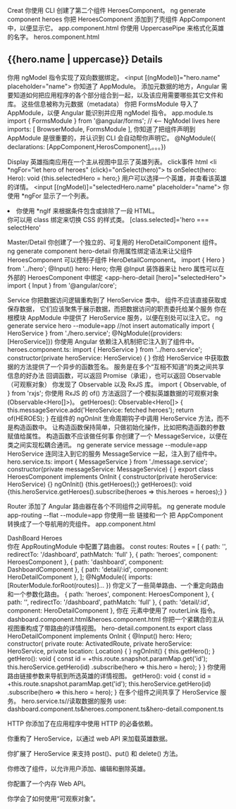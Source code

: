 Creat
你使用 CLI 创建了第二个组件 HeroesComponent。
    ng generate component heroes
你把 HeroesComponent 添加到了壳组件 AppComponent 中，以便显示它。
  app.component.html <app-heros></app-heros>
你使用 UppercasePipe 来格式化英雄的名字。
  heros.component.html <h2>{{hero.name | uppercase}} Details</h2>
你用 ngModel 指令实现了双向数据绑定。
  <input [(ngModel)]="hero.name" placeholder="name">
你知道了 AppModule。
  添加元数据的地方，Angular 需要知道如何把应用程序的各个部分组合到一起，以及该应用需要哪些其它文件和库。 这些信息被称为元数据（metadata）
你把 FormsModule 导入了 AppModule，以便 Angular 能识别并应用 ngModel 指令。
  app.module.ts import { FormsModule } from '@angular/forms'; // <-- NgModel lives here
  imports: [
    BrowserModule,
    FormsModule
  ],
你知道了把组件声明到 AppModule 是很重要的，并认识到 CLI 会自动帮你声明它。
  @NgModule({ declarations: [AppComponent,HerosComponent],。。。})


Display
英雄指南应用在一个主从视图中显示了英雄列表。
  click事件  html <li *ngFor="let hero of heroes" (click)="onSelect(hero)">
            ts onSelect(hero: Hero): void {this.selectedHero = hero;}
用户可以选择一个英雄，并查看该英雄的详情。
  <input [(ngModel)]="selectedHero.name" placeholder="name">
你使用 *ngFor 显示了一个列表。
  <li *ngFor="let hero of heroes" [class.selected]='hero === selectHero' (click)="onSelect(hero)">
你使用 *ngIf 来根据条件包含或排除了一段 HTML。
  <div *ngIf='selectHero'></div>
你可以用 class 绑定来切换 CSS 的样式类。
  [class.selected]='hero === selectHero' 


Master/Detail
你创建了一个独立的、可复用的 HeroDetailComponent 组件。
  ng generate component hero-detail
你用属性绑定语法来让父组件 HeroesComponent 可以控制子组件 HeroDetailComponent。
  import { Hero } from '../hero';
  @Input() hero: Hero;
你用 @Input 装饰器来让 hero 属性可以在外部的 HeroesComponent 中绑定
  <app-hero-detail [hero]="selectedHero"></app-hero-detail>
  import { Input } from '@angular/core';


Service
你把数据访问逻辑重构到了 HeroService 类中。
  组件不应该直接获取或保存数据， 它们应该聚焦于展示数据，而把数据访问的职责委托给某个服务
你在根模块 AppModule 中提供了 HeroService 服务，以便在别处可以注入它。
  ng generate service hero --module=app //not insert automatically
  import { HeroService } from './hero.service';
  @NgModule({providers: [HeroService]})
你使用 Angular 依赖注入机制把它注入到了组件中。
  heroes.component.ts: import { HeroService } from '../hero.service';
  constructor(private heroService: HeroService) { } 
你给 HeroService 中获取数据的方法提供了一个异步的函数签名。
  服务是在多个“互相不知道”的类之间共享信息的好办法
  回调函数，可以返回 Promise（承诺），也可以返回 Observable（可观察对象）
你发现了 Observable 以及 RxJS 库。
  import { Observable, of } from 'rxjs';
你使用 RxJS 的 of() 方法返回了一个模拟英雄数据的可观察对象 (Observable<Hero[]>)。
  getHeroes(): Observable<Hero[]> {
    this.messageService.add('HeroService: fetched heroes');
    return of(HEROES);
  }
在组件的 ngOnInit 生命周期钩子中调用 HeroService 方法，而不是构造函数中。
  让构造函数保持简单，只做初始化操作，比如把构造函数的参数赋值给属性。 构造函数不应该做任何事
你创建了一个 MessageService，以便在类之间实现松耦合通讯。
  ng generate service message --module=app
  HeroService 连同注入到它的服务 MessageService 一起，注入到了组件中。
  hero.service.ts: import { MessageService } from './message.service';
  constructor(private messageService: MessageService) { }
  export class HeroesComponent implements OnInit {
    constructor(private heroService: HeroService) {}
    ngOnInit() {this.getHeroes();}
    getHeroes(): void {this.heroService.getHeroes().subscribe(heroes => this.heroes = heroes);}
  }


Router
添加了 Angular 路由器在各个不同组件之间导航。
  ng generate module app-routing --flat --module=app
你使用一些 <a> 链接和一个 <router-outlet> 把 AppComponent 转换成了一个导航用的壳组件。
  app.component.html
  <nav>
      <a routerLink="/dashboard">DashBoard</a>
      <a routerLink="/heroes">Heroes</a>
  </nav>
  <router-outlet></router-outlet>
你在 AppRoutingModule 中配置了路由器。
  const routes: Routes = [
    { path: '', redirectTo: '/dashboard', pathMatch: 'full' },
    { path: 'heroes', component: HeroesComponent },
    { path: 'dashboard', component: DashboardComponent },
    { path: 'detail/:id', component: HeroDetailComponent },
  ];
  @NgModule({
    imports: [RouterModule.forRoot(routes)]...
  })
你定义了一些简单路由、一个重定向路由和一个参数化路由。
  { path: 'heroes', component: HeroesComponent },
  { path: '', redirectTo: '/dashboard', pathMatch: 'full' },
  { path: 'detail/:id', component: HeroDetailComponent },
你在 <a> 元素中使用了 routerLink 指令。
  dashboard.component.html&heroes.component.html <a routerLink="/detail/{{hero.id}}">
你把一个紧耦合的主从视图重构成了带路由的详情视图。
  hero-detail.component.ts
  export class HeroDetailComponent implements OnInit {
    @Input() hero: Hero;
    constructor(
      private route: ActivatedRoute,
      private heroService: HeroService,
      private location: Location) { }
    ngOnInit() {
      this.getHero();
    }
    getHero(): void {
      const id = +this.route.snapshot.paramMap.get('id');
      this.heroService.getHero(id)
        .subscribe(hero => this.hero = hero);
    }
  }
你使用路由链接参数来导航到所选英雄的详情视图。
  getHero(): void {
    const id = +this.route.snapshot.paramMap.get('id');
    this.heroService.getHero(id)
      .subscribe(hero => this.hero = hero);
  }
在多个组件之间共享了 HeroService 服务。
  hero.service.ts//读取数据的服务
  use: dashboard.component.ts&heroes.component.ts&hero-detail.component.ts


HTTP
你添加了在应用程序中使用 HTTP 的必备依赖。

你重构了 HeroService，以通过 web API 来加载英雄数据。

你扩展了 HeroService 来支持 post()、put() 和 delete() 方法。

你修改了组件，以允许用户添加、编辑和删除英雄。

你配置了一个内存 Web API。

你学会了如何使用“可观察对象”。